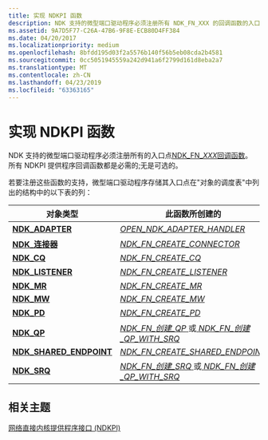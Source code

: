 ```yaml
---
title: 实现 NDKPI 函数
description: NDK 支持的微型端口驱动程序必须注册所有 NDK_FN_XXX 的回调函数的入口点。 所有 NDKPI 提供程序回调函数都是必需的;无是可选的。
ms.assetid: 9A7D5F77-C26A-47B6-9F8E-ECB80D4FF384
ms.date: 04/20/2017
ms.localizationpriority: medium
ms.openlocfilehash: 8bfdd195d03f2a5576b140f56b5eb08cda2b4581
ms.sourcegitcommit: 0cc5051945559a242d941a6f2799d161d8eba2a7
ms.translationtype: MT
ms.contentlocale: zh-CN
ms.lasthandoff: 04/23/2019
ms.locfileid: "63363165"
---
```

# <a name="implementing-ndkpi-functions"></a>实现 NDKPI 函数


NDK 支持的微型端口驱动程序必须注册所有的入口点[NDK\_FN\_*XXX*回调函数](https://msdn.microsoft.com/library/windows/hardware/jj206453)。 所有 NDKPI 提供程序回调函数都是必需的;无是可选的。

若要注册这些函数的支持，微型端口驱动程序存储其入口点在"对象的调度表"中列出的结构中的以下表的列：

| 对象类型                                               | 此函数所创建的                                                                                                       | 对象的调度表                                                      |
|-----------------------------------------------------------|--------------------------------------------------------------------------------------------------------------------------------|------------------------------------------------------------------------------|
| [**NDK\_ADAPTER**](https://msdn.microsoft.com/library/windows/hardware/hh439848)                  | [*OPEN\_NDK\_ADAPTER\_HANDLER*](https://msdn.microsoft.com/library/windows/hardware/hh440105)                                                             | [**NDK\_适配器\_调度**](https://msdn.microsoft.com/library/windows/hardware/hh439850)                  |
| [**NDK\_连接器**](https://msdn.microsoft.com/library/windows/hardware/hh439852)              | [*NDK\_FN\_CREATE\_CONNECTOR*](https://msdn.microsoft.com/library/windows/hardware/hh439872)                                                               | [**NDK\_连接器\_调度**](https://msdn.microsoft.com/library/windows/hardware/hh439853)              |
| [**NDK\_CQ**](https://msdn.microsoft.com/library/windows/hardware/hh439854)                            | [*NDK\_FN\_CREATE\_CQ*](https://msdn.microsoft.com/library/windows/hardware/hh439873)                                                                             | [**NDK\_CQ\_DISPATCH**](https://msdn.microsoft.com/library/windows/hardware/hh439855)                            |
| [**NDK\_LISTENER**](https://msdn.microsoft.com/library/windows/hardware/hh439918)                | [*NDK\_FN\_CREATE\_LISTENER*](https://msdn.microsoft.com/library/windows/hardware/hh439874)                                                                 | [**NDK\_侦听器\_调度**](https://msdn.microsoft.com/library/windows/hardware/hh439919)                |
| [**NDK\_MR**](https://msdn.microsoft.com/library/windows/hardware/hh439922)                            | [*NDK\_FN\_CREATE\_MR*](https://msdn.microsoft.com/library/windows/hardware/hh439875)                                                                             | [**NDK\_MR\_DISPATCH**](https://msdn.microsoft.com/library/windows/hardware/hh439924)                            |
| [**NDK\_MW**](https://msdn.microsoft.com/library/windows/hardware/hh439926)                            | [*NDK\_FN\_CREATE\_MW*](https://msdn.microsoft.com/library/windows/hardware/hh439876)                                                                             | [**NDK\_MW\_DISPATCH**](https://msdn.microsoft.com/library/windows/hardware/hh439927)                            |
| [**NDK\_PD**](https://msdn.microsoft.com/library/windows/hardware/hh439931)                            | [*NDK\_FN\_CREATE\_PD*](https://msdn.microsoft.com/library/windows/hardware/hh439877)                                                                             | [**NDK\_PD\_调度**](https://msdn.microsoft.com/library/windows/hardware/hh439932)                            |
| [**NDK\_QP**](https://msdn.microsoft.com/library/windows/hardware/hh439933)                            | [*NDK\_FN\_创建\_QP* ](https://msdn.microsoft.com/library/windows/hardware/hh439878)或[ *NDK\_FN\_创建\_QP\_WITH\_SRQ*](https://msdn.microsoft.com/library/windows/hardware/hh439880)   | [**NDK\_QP\_调度**](https://msdn.microsoft.com/library/windows/hardware/hh439934)                            |
| [**NDK\_SHARED\_ENDPOINT**](https://msdn.microsoft.com/library/windows/hardware/hh439937) | [*NDK\_FN\_CREATE\_SHARED\_ENDPOINT*](https://msdn.microsoft.com/library/windows/hardware/hh439882)                                                  | [**NDK\_SHARED\_ENDPOINT\_DISPATCH**](https://msdn.microsoft.com/library/windows/hardware/hh439938) |
| [**NDK\_SRQ**](https://msdn.microsoft.com/library/windows/hardware/hh439939)                          | [*NDK\_FN\_创建\_SRQ* ](https://msdn.microsoft.com/library/windows/hardware/hh439883)或[ *NDK\_FN\_创建\_QP\_WITH\_SRQ*](https://msdn.microsoft.com/library/windows/hardware/hh439880) | [**NDK\_SRQ\_DISPATCH**](https://msdn.microsoft.com/library/windows/hardware/hh439940)                          |

 

## <a name="related-topics"></a>相关主题


[网络直接内核提供程序接口 (NDKPI)](network-direct-kernel-programming-interface--ndkpi-.md)

 

 






